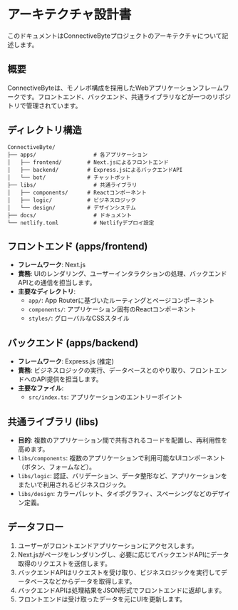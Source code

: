 # アーキテクチャ設計書

このドキュメントはConnectiveByteプロジェクトのアーキテクチャについて記述します。

## 概要

ConnectiveByteは、モノレポ構成を採用したWebアプリケーションフレームワークです。フロントエンド、バックエンド、共通ライブラリなどが一つのリポジトリで管理されています。

## ディレクトリ構造

```
ConnectiveByte/
├── apps/                  # 各アプリケーション
│   ├── frontend/        # Next.jsによるフロントエンド
│   ├── backend/         # Express.jsによるバックエンドAPI
│   └── bot/             # チャットボット
├── libs/                  # 共通ライブラリ
│   ├── components/      # Reactコンポーネント
│   ├── logic/           # ビジネスロジック
│   └── design/          # デザインシステム
├── docs/                  # ドキュメント
└── netlify.toml           # Netlifyデプロイ設定
```

## フロントエンド (apps/frontend)

- **フレームワーク**: Next.js
- **責務**: UIのレンダリング、ユーザーインタラクションの処理、バックエンドAPIとの通信を担当します。
- **主要なディレクトリ**:
    - `app/`: App Routerに基づいたルーティングとページコンポーネント
    - `components/`: アプリケーション固有のReactコンポーネント
    - `styles/`: グローバルなCSSスタイル

## バックエンド (apps/backend)

- **フレームワーク**: Express.js (推定)
- **責務**: ビジネスロジックの実行、データベースとのやり取り、フロントエンドへのAPI提供を担当します。
- **主要なファイル**:
    - `src/index.ts`: アプリケーションのエントリーポイント

## 共通ライブラリ (libs)

- **目的**: 複数のアプリケーション間で共有されるコードを配置し、再利用性を高めます。
- `libs/components`: 複数のアプリケーションで利用可能なUIコンポーネント（ボタン、フォームなど）。
- `libs/logic`: 認証、バリデーション、データ整形など、アプリケーションをまたいで利用されるビジネスロジック。
- `libs/design`: カラーパレット、タイポグラフィ、スペーシングなどのデザイン定義。

## データフロー

1. ユーザーがフロントエンドアプリケーションにアクセスします。
2. Next.jsがページをレンダリングし、必要に応じてバックエンドAPIにデータ取得のリクエストを送信します。
3. バックエンドAPIはリクエストを受け取り、ビジネスロジックを実行してデータベースなどからデータを取得します。
4. バックエンドAPIは処理結果をJSON形式でフロントエンドに返却します。
5. フロントエンドは受け取ったデータを元にUIを更新します。
